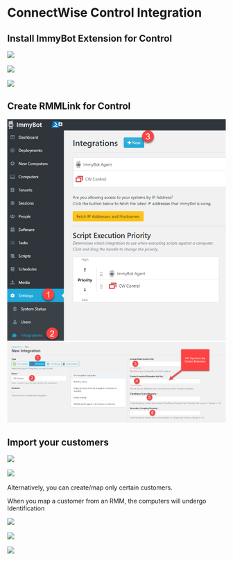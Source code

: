 # ConnectWise Control Integration

## Install ImmyBot Extension for Control

![](../.vuepress/images/2021-03-23-19-12-34.png)

![](../.vuepress/images/2021-03-23-19-13-56.png)

![](../.vuepress/images/2021-03-23-19-17-38.png)

## Create RMMLink for Control

![](../.vuepress/images/2022-01-26-00-11-38.png)
![](../.vuepress/images/2022-01-26-00-09-33.png)


## Import your customers

![](../.vuepress/images/2021-03-23-18-57-19.png)

![](../.vuepress/images/2021-03-23-19-01-36.png)

Alternatively, you can create/map only certain customers.

When you map a customer from an RMM, the computers will undergo Identification

![](../.vuepress/images/2021-03-23-19-21-03.png)

![](../.vuepress/images/2021-03-23-19-24-06.png)

![](../.vuepress/images/2021-03-23-19-08-30.png)
